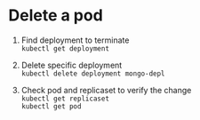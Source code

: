 # Delete a pod 

1. Find deployment to terminate<br>
`kubectl get deployment`

2. Delete specific deployment<br>
`kubectl delete deployment mongo-depl`

3. Check pod and replicaset to verify the change<br>
`kubectl get replicaset`<br>
`kubectl get pod`
